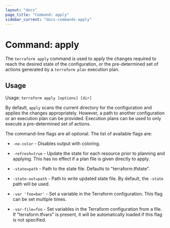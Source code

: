 ```yaml
---
layout: "docs"
page_title: "Command: apply"
sidebar_current: "docs-commands-apply"
---
```


# Command: apply

The `terraform apply` command is used to apply the changes required
to reach the desired state of the configuration, or the pre-determined
set of actions generated by a `terraform plan` execution plan.

## Usage

Usage: `terraform apply [options] [dir]`

By default, `apply` scans the current directory for the configuration
and applies the changes appropriately. However, a path to another configuration
or an execution plan can be provided. Execution plans can be used to only
execute a pre-determined set of actions.

The command-line flags are all optional. The list of available flags are:

* `-no-color` - Disables output with coloring.

* `-refresh=true` - Update the state for each resource prior to planning
  and applying. This has no effect if a plan file is given directly to
  apply.

* `-state=path` - Path to the state file. Defaults to "terraform.tfstate".

* `-state-out=path` - Path to write updated state file. By default, the
  `-state` path will be used.

* `-var 'foo=bar'` - Set a variable in the Terraform configuration. This
  flag can be set multiple times.

* `-var-file=foo` - Set variables in the Terraform configuration from
   a file. If "terraform.tfvars" is present, it will be automatically
   loaded if this flag is not specified.


